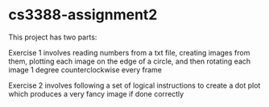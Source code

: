 # cs3388-assignment2
This project has two parts:

Exercise 1 involves reading numbers from a txt file, creating images from them, plotting each image on the edge of a circle, and then rotating each image 1 degree counterclockwise every frame

Exercise 2 involves following a set of logical instructions to create a dot plot which produces a very fancy image if done correctly
